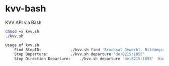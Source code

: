# kvv-bash
KVV API via Bash

```sh
chmod +x kvv.sh
./kvv.sh
```

```sh
Usage of kvv.sh
	Find StopID: 			 ./kvv.sh find 'Bruchsal Gewerbl. Bildungsz.'
	Stop Departure: 		 ./kvv.sh departure 'de:8215:1855'
	Stop Direction Departure:	 ./kvv.sh departure 'de:8215:1855' 'Karlsruhe'
```
